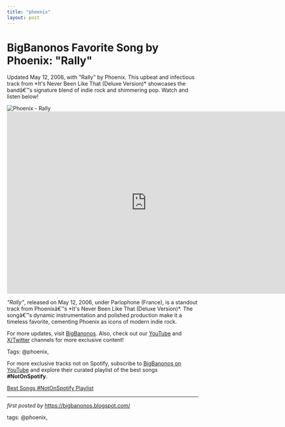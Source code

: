 ```yaml
---
title: "phoenix"
layout: post
---
```

<!-- Title of the Post -->
<h1 >BigBanonos Favorite Song by Phoenix: "Rally"</h1> <!-- Introductory Text -->
<p >Updated May 12, 2006, with "Rally" by Phoenix. This upbeat and infectious track from *It's Never Been Like That (Deluxe Version)* showcases the bandâ€™s signature blend of indie rock and shimmering pop. Watch and listen below!</p> <!-- Featured Image -->
<div > <img src="https://i.scdn.co/image/ab67616d00001e024ba84e6d1472a0eb41ad2158" alt="Phoenix - Rally" />
</div> <!-- YouTube Video Embed -->
<div > <iframe width="733" height="480" src="https://www.youtube.com/embed/BG8zWZpRcS8" title="Rally - Phoenix" frameborder="0" allow="accelerometer; autoplay; clipboard-write; encrypted-media; gyroscope; picture-in-picture; web-share" referrerpolicy="strict-origin-when-cross-origin" allowfullscreen></iframe>
</div> <!-- Song Information -->
<div > <p><em>"Rally"</em>, released on May 12, 2006, under Parlophone (France), is a standout track from Phoenixâ€™s *It's Never Been Like That (Deluxe Version)*. The songâ€™s dynamic instrumentation and polished production make it a timeless favorite, cementing Phoenix as icons of modern indie rock.</p>
</div> <!-- Footer Links -->
<div > <p>For more updates, visit <a href="https://bigbanonos.blogspot.com/" target="_blank">BigBanonos</a>. Also, check out our <a href="https://www.youtube.com/@BigBanonos" target="_blank">YouTube</a> and <a href="https://x.com/bigbanonos" target="_blank">X/Twitter</a> channels for more exclusive content!</p>
</div> <!-- Tags -->
<p >Tags: @phoenix,</p>


<!--Subscribe and Playlist Links-->
<div>
    <p>For more exclusive tracks not on Spotify, subscribe to <a href="https://www.youtube.com/@BigBanonos" target="_blank">BigBanonos on YouTube</a> and explore their curated playlist of the best songs <strong>#NotOnSpotify</strong>.</p>
    <p><a href="https://www.youtube.com/playlist?list=PLtuNtuTatqI0kFahUCbtbfenC_ET5O_tr" target="_blank">Best Songs #NotOnSpotify Playlist<br /></a></p></div>

<hr />

<p><em>first posted by</em> <a href="https://bigbanonos.blogspot.com/" rel="noopener" target="_new">https://bigbanonos.blogspot.com/</a></p>

<p>tags: @phoenix,</p>
